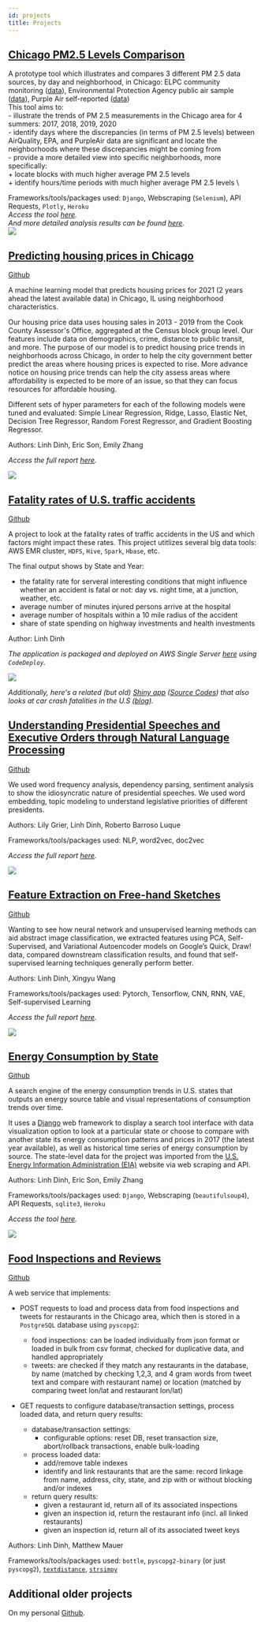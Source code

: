 ```yaml
---
id: projects
title: Projects
---
```



## [Chicago PM2.5 Levels Comparison](https://github.com/dtmlinh/Air-Quality-Tool)

   A prototype tool which illustrates and compares 3 different PM 2.5 data sources, by day and neighborhood, in Chicago: ELPC community monitoring ([data](https://airqualitychicago.org/)), Environmental Protection Agency public air sample ([data](https://aqs.epa.gov/aqsweb/documents/data_api.html)), Purple Air self-reported ([data](https://www2.purpleair.com/)) \
   This tool aims to: \
    - illustrate the trends of PM 2.5 measurements in the Chicago area for 4 summers: 2017, 2018, 2019, 2020 \
    - identify days where the discrepancies (in terms of PM 2.5 levels) between AirQuality, EPA, and PurpleAir data are significant and locate the neighborhoods where these discrepancies might be coming from \
    - provide a more detailed view into specific neighborhoods, more specifically: \
      + locate blocks with much higher average PM 2.5 levels \
      + identify hours/time periods with much higher average PM 2.5 levels \
      
   Frameworks/tools/packages used: `Django`, Webscraping (`Selenium`), API Requests, `Plotly`, `Heroku` \
   *Access the tool [here](https://chicago-air-quality.herokuapp.com/).* \
   *And more detailed analysis results can be found [here](https://dtmlinh.github.io/Linh.Dinh/blog/2020/11/02/blog-post).* \
   ![](assets/air_quality_tool.gif)
    

## [Predicting housing prices in Chicago](https://github.com/ymericson/ml-project)
   
   [Github](https://github.com/ymericson/ml-project)
   
   A machine learning model that predicts housing prices for 2021 (2 years ahead the latest available data) in Chicago, IL using neighborhood characteristics. 
    
   Our housing price data uses housing sales in 2013 - 2019 from the Cook County Assessor's Office, aggregated at the Census block group level. Our features include data on demographics, crime, distance to public transit, and more. The purpose of our model is to predict housing price trends in neighborhoods across Chicago, in order to help the city government better predict the areas where housing prices is expected to rise. More advance notice on housing price trends can help the city assess areas where affordability is expected to be more of an issue, so that they can focus resources for affordable housing.
    
   Different sets of hyper parameters for each of the following models were tuned and evaluated: Simple Linear Regression, Ridge, Lasso, Elastic Net, Decision Tree Regressor, Random Forest Regressor, and Gradient Boosting Regressor.
    
   Authors: Linh Dinh, Eric Son, Emily Zhang
 
   *Access the full report [here](https://dtmlinh.github.io/Linh.Dinh/blog/2020/06/15/blog-post).*
     
   ![](assets/Housing_Fig5.png)
    
    
## [Fatality rates of U.S. traffic accidents](https://github.com/dtmlinh/Traffic-Fatalities-HDFS)
   
   [Github](https://github.com/dtmlinh/Traffic-Fatalities-HDFS)

   A project to look at the fatality rates of traffic accidents in the US and which factors might impact these rates. This project utitlizes several big data tools: AWS EMR cluster, `HDFS`, `Hive`, `Spark`, `Hbase`, etc.

   The final output shows by State and Year: 
   - the fatality rate for serveral interesting conditions that might influence whether an accident is fatal or not: day vs. night time, at a junction, weather, etc.
   - average number of minutes injured persons arrive at the hospital
   - average number of hospitals within a 10 mile radius of the accident
   - share of state spending on highway investments and health investments
    
   Author: Linh Dinh
   
   *The application is packaged and deployed on AWS Single Server [here](http://ec2-18-218-215-12.us-east-2.compute.amazonaws.com:3000/accidents.html) using `CodeDeploy`.*
   
   ![](assets/Transportation-Analyses.gif)
   
   *Additionally, here's a related (but old) [Shiny app](https://dtmlinh.shinyapps.io/car-crash-fatalities-exploration-tool/) ([Source Codes](https://github.com/dtmlinh/Car-Crash-Fatalities-Exploration-Tool)) that also looks at car crash fatalities in the U.S ([blog](https://dtmlinh.github.io/Linh.Dinh/blog/2014/04/10/blog-post)).*
   
   
## [Understanding Presidential Speeches and Executive Orders through Natural Language Processing](https://github.com/RobertoBarrosoLuque/ContentAnalysisPresidentialRhetoric)

   [Github](https://github.com/RobertoBarrosoLuque/ContentAnalysisPresidentialRhetoric)
   
   We used word frequency analysis, dependency parsing, sentiment analysis to show the idiosyncratic nature of presidential speeches. We used word embedding, topic modeling to understand legislative priorities of different presidents.
   
   Authors: Lily Grier, Linh Dinh, Roberto Barroso Luque
   
   Frameworks/tools/packages used: NLP, word2vec, doc2vec

   *Access the full report [here](https://github.com/RobertoBarrosoLuque/ContentAnalysisPresidentialRhetoric/blob/main/paper_folder/CCA_speeches.pdf).*    
   
   ![](assets/speeches.png)
    

## [Feature Extraction on Free-hand Sketches](https://github.com/dtmlinh/QuickDraw-Unsupervised-ML)

   [Github](https://github.com/dtmlinh/QuickDraw-Unsupervised-ML)

   Wanting to see how neural network and unsupervised learning methods can aid abstract image classification, we extracted features using PCA, Self-Supervised, and Variational Autoencoder models on Google’s Quick, Draw! data, compared downstream classification results, and found that self-supervised learning techniques generally perform better.
    
   Authors: Linh Dinh, Xingyu Wang
    
   Frameworks/tools/packages used: Pytorch, Tensorflow, CNN, RNN, VAE, Self-supervised Learning
    
   *Access the full report [here](https://github.com/dtmlinh/QuickDraw-Unsupervised-ML/blob/main/Unsupervised_Final_Project_Paper.pdf).*    
       
   ![](assets/sketches.png)
    
    
## [Energy Consumption by State](https://github.com/dtmlinh/Energy-Search-Tool)

   [Github](https://github.com/dtmlinh/Energy-Search-Tool)

   A search engine of the energy consumption trends in U.S. states that outputs an energy source table and visual representations of consumption trends over time. 
    
   It uses a [Django](https://www.djangoproject.com/) web framework to display a search tool interface with data visualization option to look at a particular state or choose to compare with another state its energy consumption patterns and prices in 2017 (the latest year available), as well as historical time series of energy consumption by source. The state-level data for the project was imported from the [U.S. Energy Information Administration (EIA)](https://www.eia.gov/) website via web scraping and API. 
    
   Authors: Linh Dinh, Eric Son, Emily Zhang

   Frameworks/tools/packages used: `Django`, Webscraping (`beautifulsoup4`), API Requests, `sqlite3`, `Heroku`
    
   *Access the tool [here](https://us-energy-consumption.herokuapp.com/).*
    
   ![](assets/state_energy_search.gif)
    

## [Food Inspections and Reviews](https://github.com/dtmlinh/Food-Inspections)
    
   [Github](https://github.com/dtmlinh/Food-Inspections)
   
   A web service that implements:

   - POST requests to load and process data from food inspections and tweets for restaurants in the Chicago area, which then is stored in a `PostgreSQL` database using `pyscopg2`:
        - food inspections: can be loaded individually from json format or loaded in bulk from csv format, checked for duplicative data, and handled appropriately
        - tweets: are checked if they match any restaurants in the database, by name (matched by checking 1,2,3, and 4 gram words from tweet text and compare with restaurant name) or location (matched by comparing tweet lon/lat and restaurant lon/lat)

   - GET requests to configure database/transaction settings, process loaded data, and return query results:
        - database/transaction settings:
            - configurable options: reset DB, reset transaction size, abort/rollback transactions, enable bulk-loading
        - process loaded data:
            - add/remove table indexes
            - identify and link restaurants that are the same: record linkage from name, address, city, state, and zip with or without blocking and/or indexes
        -  return query results:
            - given a restaurant id, return all of its associated inspections
            - given an inspection id, return the restaurant info (incl. all linked restaurants)
            - given an inspection id, return all of its associated tweet keys

   Authors: Linh Dinh, Matthew Mauer

   Frameworks/tools/packages used: `bottle`, `pyscopg2-binary` (or just `pyscopg2`), [`textdistance`](https://pypi.org/project/textdistance/), [`strsimpy`](https://pypi.org/project/strsimpy/)

## Additional older projects 

   On my personal [Github](https://github.com/dtmlinh?tab=repositories). 
